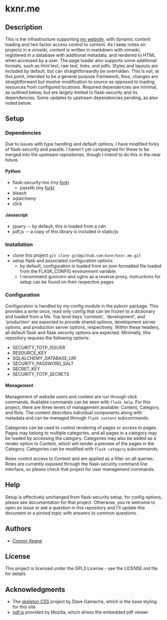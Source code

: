 # kxnr.me

## Description

This is the infrastructure supporting [my website](https://kxnr.me), with dynamic content loading and two factor access control to content.
As I keep notes on projects in a vimwiki, content is written in markdown with vimwiki, registered in a database with 
additional metadata, and rendered to HTML when accessed by a user. The page loader also supports some additional formats,
such as html text, raw text, links, and pdfs. Styles and layouts are included by default, but can straightforwardly be
overridden. This is not, at this point, intended to be a general purpose framework; thus, changes are straightforward but
involve modification to source as opposed to loading resources from configured locations. Required dependencies are minimal,
as outlined below, but are largely limited to flask-security and its dependencies. Some updates to upstream dependencies 
pending, as also noted below.

## Setup

### Dependencies

Due to issues with type handling and default options, I have modified forks of flask-security and passlib. I haven't yet
campaigned for these to be merged into the upstream repositories, though I intend to do this in the near future.

#### Python

* flask-security-too (my [fork](https://github.com/kxnr/flask-security))
  * passlib (my [fork](https://github.com/kxnr/passlib))
* bleach
* sqlalchemy
* click

#### Javascript

* jquery -- by default, this is loaded from a cdn
* pdf.js -- a copy of this library is included in static/js

### Installation

* clone this project ```git clone git@github.com:kxnr/kxnr.me.git```
* setup flask and associated configuration options
  * by default, configuration is loaded from an json formatted file loaded from the FLASK_CONFIG environment variable.
  * I recommend gunicorn and nginx as a reverse proxy, instructions for setup can be found on their respective pages

### Configuration

Configuration is handled by my config module in the pykxnr package. This provides a write once, read only config that can
be frozen to a dictionary and loaded from a file. Top level keys 'common', 'development', and 'production' are expected to
provide shared options, development server options, and production server options, respectively. Within these headers, all
default flask and flask security options are expected. Minimally, this repository requires the following options:

* SECURITY_TOTP_ISSUER
* RESOURCE_KEY
* SQLALCHEMY_DATABASE_URI
* SECURITY_PASSWORD_SALT
* SECRET_KEY
* SECURITY_TOTP_SECRETS

#### Management

Management of website users and content are run through click commands. Available commands can be seen with `flask help`.
For this project, there are three levels of management available: Content, Category, and Role. The content describes
individual components along with metadata and can be managed through `flask content` subcommands. 

Categories can be used 
to control rendering of pages or access to pages. Pages may belong to multiple categories, and all pages in a category may
be loaded by accessing the category. Categories may also be added as a render option to Content, which will render a preview
of the pages in the Category. Categories can be modified with `flask category` subcommands. 

Roles control access to Content and are applied as a filter on all queries. Roles are currently exposed through the
flask-security command line interface, so please check that project for user management commands.

## Help

Setup is effectively unchanged from flask-security setup, for config options, please see documentation for that project.
Otherwise, you're welcome to open an issue or ask a question in this repository and I'll update this document or a pinned
topic with answers to common questions.

## Authors

* [Connor Keane](kxnr.me)

## License

This project is licensed under the GPL3 License - see the LICENSE.md file for details

## Acknowledgments

* The [skeleton CSS](https://github.com/dhg/Skeleton) project by Dave Gamache, which is the base styling for this site
* [pdf.js](https://github.com/mozilla/pdf.js) provided by Mozilla, which drives the embedded pdf viewer
